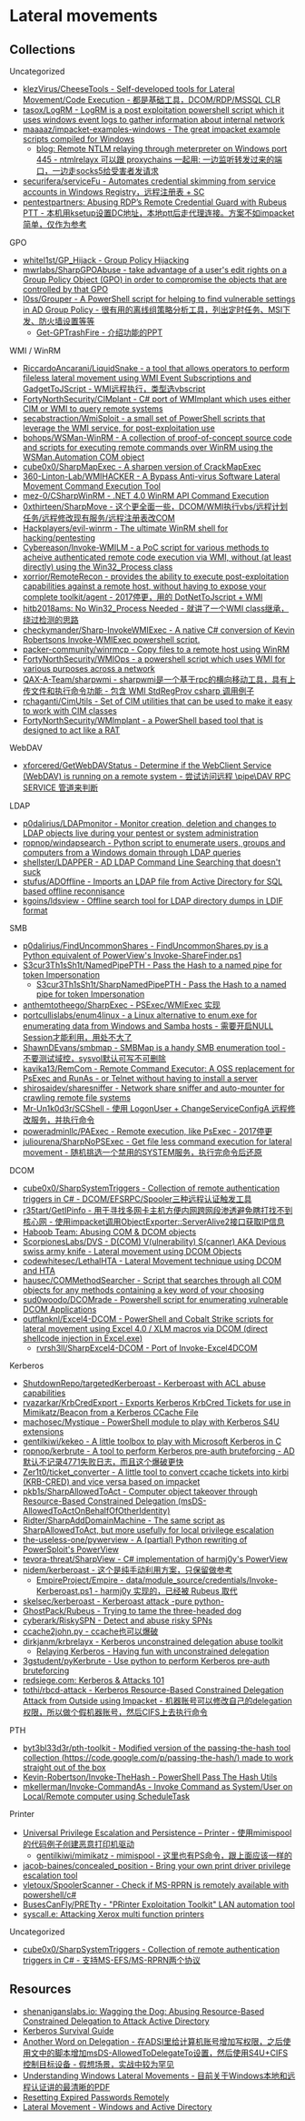 # Lateral movements

## Collections

Uncategorized

* [klezVirus/CheeseTools - Self-developed tools for Lateral Movement/Code Execution - 都是基础工具，DCOM/RDP/MSSQL CLR](https://github.com/klezVirus/CheeseTools)
* [tasox/LogRM - LogRM is a post exploitation powershell script which it uses windows event logs to gather information about internal network](https://github.com/tasox/LogRM)
* [maaaaz/impacket-examples-windows - The great impacket example scripts compiled for Windows](https://github.com/maaaaz/impacket-examples-windows)
  * [blog: Remote NTLM relaying through meterpreter on Windows port 445 - ntmlrelayx 可以跟 proxychains 一起用: 一边监听转发过来的端口，一边走socks5给受害者发请求](https://diablohorn.com/2018/08/25/remote-ntlm-relaying-through-meterpreter-on-windows-port-445/)
* [securifera/serviceFu - Automates credential skimming from service accounts in Windows Registry，远程注册表 + SC](https://github.com/securifera/serviceFu)
* [pentestpartners: Abusing RDP’s Remote Credential Guard with Rubeus PTT - 本机用ksetup设置DC地址，本地ptt后走代理连接。方案不如impacket简单，仅作为参考](https://www.pentestpartners.com/security-blog/abusing-rdps-remote-credential-guard-with-rubeus-ptt/)

GPO

* [whitel1st/GP_Hijack - Group Policy Hijacking](https://github.com/whitel1st/GP_Hijack)
* [mwrlabs/SharpGPOAbuse - take advantage of a user's edit rights on a Group Policy Object (GPO) in order to compromise the objects that are controlled by that GPO](https://github.com/mwrlabs/SharpGPOAbuse)
* [l0ss/Grouper - A PowerShell script for helping to find vulnerable settings in AD Group Policy - 很有用的离线组策略分析工具，列出定时任务、MSI下发、防火墙设置等等](https://github.com/l0ss/Grouper)
  * [Get-GPTrashFire - 介绍功能的PPT](https://github.com/l0ss/Get-GPTrashfire/blob/master/Get-GPTrashFire.pdf)

WMI / WinRM

* [RiccardoAncarani/LiquidSnake - a tool that allows operators to perform fileless lateral movement using WMI Event Subscriptions and GadgetToJScript - WMI远程执行，类型选vbscript](https://github.com/RiccardoAncarani/LiquidSnake)
* [FortyNorthSecurity/CIMplant - C# port of WMImplant which uses either CIM or WMI to query remote systems](https://github.com/FortyNorthSecurity/CIMplant)
* [secabstraction/WmiSploit - a small set of PowerShell scripts that leverage the WMI service, for post-exploitation use](https://github.com/secabstraction/WmiSploit)
* [bohops/WSMan-WinRM - A collection of proof-of-concept source code and scripts for executing remote commands over WinRM using the WSMan.Automation COM object](https://github.com/bohops/WSMan-WinRM)
* [cube0x0/SharpMapExec - A sharpen version of CrackMapExec](https://github.com/cube0x0/SharpMapExec)
* [360-Linton-Lab/WMIHACKER - A Bypass Anti-virus Software Lateral Movement Command Execution Tool](https://github.com/360-Linton-Lab/WMIHACKER)
* [mez-0/CSharpWinRM - .NET 4.0 WinRM API Command Execution](https://github.com/mez-0/CSharpWinRM)
* [0xthirteen/SharpMove - 这个更全面一些，DCOM/WMI执行vbs/远程计划任务/远程修改现有服务/远程注册表改COM](https://github.com/0xthirteen/SharpMove)
* [Hackplayers/evil-winrm - The ultimate WinRM shell for hacking/pentesting](https://github.com/Hackplayers/evil-winrm)
* [Cybereason/Invoke-WMILM - a PoC script for various methods to acheive authenticated remote code execution via WMI, without (at least directly) using the Win32_Process class](https://github.com/Cybereason/Invoke-WMILM)
* [xorrior/RemoteRecon - provides the ability to execute post-exploitation capabilities against a remote host, without having to expose your complete toolkit/agent - 2017停更，用的 DotNetToJscript + WMI](https://github.com/xorrior/RemoteRecon)
* [hitb2018ams: No Win32_Process Needed - 就讲了一个WMI class继承，绕过检测的思路](https://conference.hitb.org/hitbsecconf2018ams/materials/D2T1%20-%20Philip%20Tsukerman%20-%20Expanding%20Your%20WMI%20Lateral%20Movement%20Arsenal.pdf)
* [checkymander/Sharp-InvokeWMIExec - A native C# conversion of Kevin Robertsons Invoke-WMIExec powershell script.](https://github.com/checkymander/Sharp-InvokeWMIExec/)
* [packer-community/winrmcp - Copy files to a remote host using WinRM](https://github.com/packer-community/winrmcp)
* [FortyNorthSecurity/WMIOps - a powershell script which uses WMI for various purposes across a network](https://github.com/FortyNorthSecurity/WMIOps)
* [QAX-A-Team/sharpwmi - sharpwmi是一个基于rpc的横向移动工具，具有上传文件和执行命令功能 - 包含 WMI StdRegProv csharp 调用例子](https://github.com/QAX-A-Team/sharpwmi)
* [rchaganti/CimUtils - Set of CIM utilities that can be used to make it easy to work with CIM classes](https://github.com/rchaganti/CimUtils)
* [FortyNorthSecurity/WMImplant - a PowerShell based tool that is designed to act like a RAT](https://github.com/FortyNorthSecurity/WMImplant)

WebDAV

* [xforcered/GetWebDAVStatus - Determine if the WebClient Service (WebDAV) is running on a remote system - 尝试访问远程 \pipe\DAV RPC SERVICE 管道来判断](https://github.com/xforcered/GetWebDAVStatus)

LDAP

* [p0dalirius/LDAPmonitor - Monitor creation, deletion and changes to LDAP objects live during your pentest or system administration](https://github.com/p0dalirius/LDAPmonitor)
* [ropnop/windapsearch - Python script to enumerate users, groups and computers from a Windows domain through LDAP queries](https://github.com/ropnop/windapsearch)
* [shellster/LDAPPER - AD LDAP Command Line Searching that doesn't suck](https://github.com/shellster/LDAPPER)
* [stufus/ADOffline - Imports an LDAP file from Active Directory for SQL based offline reconnisance](https://github.com/stufus/ADOffline)
* [kgoins/ldsview - Offline search tool for LDAP directory dumps in LDIF format](https://github.com/kgoins/ldsview)

SMB

* [p0dalirius/FindUncommonShares - FindUncommonShares.py is a Python equivalent of PowerView's Invoke-ShareFinder.ps1](https://github.com/p0dalirius/FindUncommonShares)
* [S3cur3Th1sSh1t/NamedPipePTH - Pass the Hash to a named pipe for token Impersonation](https://github.com/S3cur3Th1sSh1t/NamedPipePTH)
  * [S3cur3Th1sSh1t/SharpNamedPipePTH - Pass the Hash to a named pipe for token Impersonation](https://github.com/S3cur3Th1sSh1t/SharpNamedPipePTH)
* [anthemtotheego/SharpExec - PSExec/WMIExec 实现](https://github.com/anthemtotheego/SharpExec)
* [portcullislabs/enum4linux - a Linux alternative to enum.exe for enumerating data from Windows and Samba hosts - 需要开启NULL Session才能利用，用处不大了](https://github.com/portcullislabs/enum4linux)
* [ShawnDEvans/smbmap - SMBMap is a handy SMB enumeration tool - 不要测试域控，sysvol默认可写不可删除](https://github.com/ShawnDEvans/smbmap)
* [kavika13/RemCom - Remote Command Executor: A OSS replacement for PsExec and RunAs - or Telnet without having to install a server](https://github.com/kavika13/RemCom)
* [shirosaidev/sharesniffer - Network share sniffer and auto-mounter for crawling remote file systems](https://github.com/shirosaidev/sharesniffer)
* [Mr-Un1k0d3r/SCShell - 使用 LogonUser + ChangeServiceConfigA 远程修改服务，并执行命令](https://github.com/Mr-Un1k0d3r/SCShell)
* [poweradminllc/PAExec - Remote execution, like PsExec - 2017停更](https://github.com/poweradminllc/PAExec)
* [juliourena/SharpNoPSExec - Get file less command execution for lateral movement - 随机挑选一个禁用的SYSTEM服务，执行完命令后还原](https://github.com/juliourena/SharpNoPSExec)

DCOM

* [cube0x0/SharpSystemTriggers - Collection of remote authentication triggers in C# - DCOM/EFSRPC/Spooler三种远程认证触发工具](https://github.com/cube0x0/SharpSystemTriggers)
* [r35tart/GetIPinfo - 用于寻找多网卡主机方便内网跨网段渗透避免瞎打找不到核心网 - 使用impacket调用ObjectExporter::ServerAlive2接口获取IP信息](https://github.com/r35tart/GetIPinfo)
* [Haboob Team: Abusing COM & DCOM objects](https://dl.packetstormsecurity.net/papers/general/abusing-objects.pdf)
* [ScorpionesLabs/DVS - D(COM) V(ulnerability) S(canner) AKA Devious swiss army knife - Lateral movement using DCOM Objects](https://github.com/ScorpionesLabs/DVS)
* [codewhitesec/LethalHTA - Lateral Movement technique using DCOM and HTA](https://github.com/codewhitesec/LethalHTA)
* [hausec/COMMethodSearcher - Script that searches through all COM objects for any methods containing a key word of your choosing](https://github.com/hausec/COMMethodSearcher)
* [sud0woodo/DCOMrade - Powershell script for enumerating vulnerable DCOM Applications](https://github.com/sud0woodo/DCOMrade)
* [outflanknl/Excel4-DCOM - PowerShell and Cobalt Strike scripts for lateral movement using Excel 4.0 / XLM macros via DCOM (direct shellcode injection in Excel.exe)](https://github.com/outflanknl/Excel4-DCOM)
  * [rvrsh3ll/SharpExcel4-DCOM - Port of Invoke-Excel4DCOM](https://github.com/rvrsh3ll/SharpExcel4-DCOM)

Kerberos

* [ShutdownRepo/targetedKerberoast - Kerberoast with ACL abuse capabilities](https://github.com/ShutdownRepo/targetedKerberoast)
* [rvazarkar/KrbCredExport - Exports Kerberos KrbCred Tickets for use in Mimikatz/Beacon from a Kerberos CCache File](https://github.com/rvazarkar/KrbCredExport)
* [machosec/Mystique - PowerShell module to play with Kerberos S4U extensions](https://github.com/machosec/Mystique)
* [gentilkiwi/kekeo - A little toolbox to play with Microsoft Kerberos in C](https://github.com/gentilkiwi/kekeo)
* [ropnop/kerbrute - A tool to perform Kerberos pre-auth bruteforcing - AD默认不记录4771失败日志，而且这个爆破更快](https://github.com/ropnop/kerbrute)
* [Zer1t0/ticket_converter - A little tool to convert ccache tickets into kirbi (KRB-CRED) and vice versa based on impacket](https://github.com/Zer1t0/ticket_converter)
* [pkb1s/SharpAllowedToAct - Computer object takeover through Resource-Based Constrained Delegation (msDS-AllowedToActOnBehalfOfOtherIdentity)](https://github.com/pkb1s/SharpAllowedToAct)
* [Ridter/SharpAddDomainMachine - The same script as SharpAllowedToAct, but more usefully for local privilege escalation](https://github.com/Ridter/SharpAddDomainMachine)
* [the-useless-one/pywerview - A (partial) Python rewriting of PowerSploit's PowerView](https://github.com/the-useless-one/pywerview)
* [tevora-threat/SharpView - C# implementation of harmj0y's PowerView](https://github.com/tevora-threat/SharpView)
* [nidem/kerberoast - 这个是纯手动利用方案，只保留做参考](https://github.com/nidem/kerberoast)
  * [EmpireProject/Empire - data/module_source/credentials/Invoke-Kerberoast.ps1 - harmj0y 实现的，已经被 Rubeus 取代](https://raw.githubusercontent.com/EmpireProject/Empire/master/data/module_source/credentials/Invoke-Kerberoast.ps1)
* [skelsec/kerberoast - Kerberoast attack -pure python-](https://github.com/skelsec/kerberoast)
* [GhostPack/Rubeus - Trying to tame the three-headed dog](https://github.com/GhostPack/Rubeus/)
* [cyberark/RiskySPN - Detect and abuse risky SPNs](https://github.com/cyberark/RiskySPN)
* [ccache2john.py - ccache也可以爆破](https://github.com/magnumripper/JohnTheRipper/blob/bleeding-jumbo/run/ccache2john.py)
* [dirkjanm/krbrelayx - Kerberos unconstrained delegation abuse toolkit](https://github.com/dirkjanm/krbrelayx)
  * [Relaying Kerberos - Having fun with unconstrained delegation](https://dirkjanm.io/krbrelayx-unconstrained-delegation-abuse-toolkit/)
* [3gstudent/pyKerbrute - Use python to perform Kerberos pre-auth bruteforcing](https://github.com/3gstudent/pyKerbrute)
* [redsiege.com: Kerberos & Attacks 101](https://www.redsiege.com/wp-content/uploads/2020/04/20200430-kerb101.pdf)
* [tothi/rbcd-attack - Kerberos Resource-Based Constrained Delegation Attack from Outside using Impacket - 机器账号可以修改自己的delegation权限，所以做个假机器账号，然后CIFS上去执行命令](https://github.com/tothi/rbcd-attack)

PTH
 
* [byt3bl33d3r/pth-toolkit - Modified version of the passing-the-hash tool collection (https://code.google.com/p/passing-the-hash/) made to work straight out of the box](https://github.com/byt3bl33d3r/pth-toolkit)
* [Kevin-Robertson/Invoke-TheHash - PowerShell Pass The Hash Utils](https://github.com/Kevin-Robertson/Invoke-TheHash)
* [mkellerman/Invoke-CommandAs - Invoke Command as System/User on Local/Remote computer using ScheduleTask](https://github.com/mkellerman/Invoke-CommandAs)

Printer

* [Universal Privilege Escalation and Persistence – Printer - 使用mimispool的代码例子创建恶意打印机驱动](https://pentestlab.blog/2021/08/02/universal-privilege-escalation-and-persistence-printer/)
  * [gentilkiwi/mimikatz - mimispool - 这里也有PS命令，跟上面应该一样的](https://github.com/gentilkiwi/mimikatz/tree/master/mimispool)
* [jacob-baines/concealed_position - Bring your own print driver privilege escalation tool](https://github.com/jacob-baines/concealed_position)
* [vletoux/SpoolerScanner - Check if MS-RPRN is remotely available with powershell/c#](https://github.com/vletoux/SpoolerScanner)
* [BusesCanFly/PRETty - "PRinter Exploitation Toolkit" LAN automation tool](https://github.com/BusesCanFly/PRETty)
* [syscall.e: Attacking Xerox multi function printers](https://syscall.eu/pdf/INFILTRATE2020-RIGO-Xerox-final.pdf)

Uncategorized

* [cube0x0/SharpSystemTriggers - Collection of remote authentication triggers in C# - 支持MS-EFS/MS-RPRN两个协议](https://github.com/cube0x0/SharpSystemTriggers)

## Resources

* [shenaniganslabs.io: Wagging the Dog: Abusing Resource-Based Constrained Delegation to Attack Active Directory](https://shenaniganslabs.io/2019/01/28/Wagging-the-Dog.html)
* [Kerberos Survival Guide](https://social.technet.microsoft.com/wiki/contents/articles/4209.kerberos-survival-guide.aspx)
* [Another Word on Delegation - 在ADSI里给计算机账号增加写权限，之后使用文中的脚本增加msDS-AllowedToDelegateTo设置，然后使用S4U+CIFS控制目标设备 - 假想场景，实战中较为罕见](https://www.harmj0y.net/blog/redteaming/another-word-on-delegation)
* [Understanding Windows Lateral Movements - 目前关于Windows本地和远程认证讲的最清晰的PDF](https://attl4s.github.io/assets/pdf/Understanding_Windows_Lateral_Movements.pdf)
* [Resetting Expired Passwords Remotely](https://www.n00py.io/2021/09/resetting-expired-passwords-remotely/)
* [Lateral Movement - Windows and Active Directory](https://riccardoancarani.github.io/2019-10-04-lateral-movement-megaprimer/)
